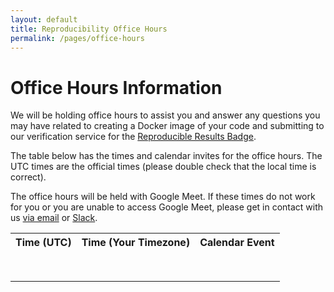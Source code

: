 ```yaml
---
layout: default
title: Reproducibility Office Hours
permalink: /pages/office-hours
---
```


# Office Hours Information

We will be holding office hours to assist you and answer any questions you may have related to creating a Docker image of your code and submitting to our verification service for the [Reproducible Results Badge](/badges).

The table below has the times and calendar invites for the office hours.
The UTC times are the official times (please double check that the local time is correct).

The office hours will be held with Google Meet.
If these times do not work for you or you are unable to access Google Meet, please get in contact with us [via email](mailto:naacl-2022-reproducibility-track@googlegroups.com) or [Slack](https://join.slack.com/t/cs-b5i1449/shared_invite/zt-16nrrhflc-gPPQwvU7OQCEoO8YG393Ng).

<table>
  <tr>
    <th>Time (UTC)</th>
    <th>Time (Your Timezone)</th>
    <th>Calendar Event</th>
  </tr>
  <tr>
    <td id="0_utc"></td>
    <td id="0_local"></td>
    <td id="0_event"></td>
  </tr>
  <tr>
    <td id="1_utc"></td>
    <td id="1_local"></td>
    <td id="1_event"></td>
  </tr>
  <tr>
    <td id="2_utc"></td>
    <td id="2_local"></td>
    <td id="2_event"></td>
  </tr>
  <tr>
    <td id="3_utc"></td>
    <td id="3_local"></td>
    <td id="3_event"></td>
  </tr>
  <tr>
    <td id="4_utc"></td>
    <td id="4_local"></td>
    <td id="4_event"></td>
  </tr>
  <tr>
    <td id="5_utc"></td>
    <td id="5_local"></td>
    <td id="5_event"></td>
  </tr>
  <tr>
    <td id="6_utc"></td>
    <td id="6_local"></td>
    <td id="6_event"></td>
  </tr>
  <tr>
    <td id="7_utc"></td>
    <td id="7_local"></td>
    <td id="7_event"></td>
  </tr>
</table>

<style>
.strikethrough{
    text-decoration: line-through;
}
</style>

<script>
days = ["Sunday", "Monday", "Tuesday", "Wednesday", "Thursday", "Friday", "Saturday"];
months = ["April", "May"];

function getUTCDateString(date) {
    var day = days[date.getUTCDay()] + ", " + months[date.getUTCMonth() - 3] + " " + date.getUTCDate();
    var start = date.getUTCHours() + ":" + String(date.getUTCMinutes()).padStart(2, "0");
    var end = (date.getUTCHours() + 1) + ":" + String(date.getUTCMinutes()).padStart(2, "0");
    return day + ", " + start + "-" + end;
}

function getLocalDateString(date) {
    var day = days[date.getDay()] + ", " + months[date.getMonth() - 3] + " " + date.getDate();
    var start = date.getHours() + ":" + String(date.getMinutes()).padStart(2, "0");
    var end = (date.getHours() + 1) + ":" + String(date.getMinutes()).padStart(2, "0");
    return day + ", " + start + "-" + end;
}

dates = [
    new Date('2022-04-25T10:00:00.000Z'),
    new Date('2022-04-26T21:00:00.000Z'),
    new Date('2022-04-27T08:00:00.000Z'),
    new Date('2022-04-28T10:30:00.000Z'),
    new Date('2022-05-01T09:00:00.000Z'),
    new Date('2022-05-01T19:00:00.000Z'),
    new Date('2022-05-03T12:00:00.000Z'),
    new Date('2022-05-03T17:30:00.000Z'),
];

events = [
    "https://calendar.google.com/event?action=TEMPLATE&tmeid=N2Jjc2RjMWE2djNtcGo0ZW9xaXRhaWp0azQgZGRldXRzY2hAc2Vhcy51cGVubi5lZHU&tmsrc=ddeutsch%40seas.upenn.edu",
    "https://calendar.google.com/event?action=TEMPLATE&tmeid=MG9uN2g4a2I2ZmNmdHNwcDV2NjQ5dHM1cG4gZGRldXRzY2hAc2Vhcy51cGVubi5lZHU&tmsrc=ddeutsch%40seas.upenn.edu",
    "https://calendar.google.com/event?action=TEMPLATE&tmeid=NWZqNDkwaXBrZTVpbW81NnVzY2dvcGxkMmggZGRldXRzY2hAc2Vhcy51cGVubi5lZHU&tmsrc=ddeutsch%40seas.upenn.edu",
    "https://calendar.google.com/event?action=TEMPLATE&tmeid=NHVndWI2bWI2ZTRtdnY5aGIxMDlmZWhvZDkgZGRldXRzY2hAc2Vhcy51cGVubi5lZHU&tmsrc=ddeutsch%40seas.upenn.edu",
    "https://calendar.google.com/event?action=TEMPLATE&tmeid=M3UxMHZrMDE3YTJ1MnR1azhlN3FoZjlwOHUgZGRldXRzY2hAc2Vhcy51cGVubi5lZHU&tmsrc=ddeutsch%40seas.upenn.edu",
    "https://calendar.google.com/event?action=TEMPLATE&tmeid=NjFya3N1M2c4c3E5NmY0bmZoZjIwcDkyMmEgZGRldXRzY2hAc2Vhcy51cGVubi5lZHU&tmsrc=ddeutsch%40seas.upenn.edu",
    "https://calendar.google.com/event?action=TEMPLATE&tmeid=NjVqZGZhdjVyMTE2Y2gxa3ZobWR0czR1bXEgZGRldXRzY2hAc2Vhcy51cGVubi5lZHU&tmsrc=ddeutsch%40seas.upenn.edu",
    "https://calendar.google.com/event?action=TEMPLATE&tmeid=MDV2NHZoc3M4dGlwOWJsczY1bHRpN2lydmcgZGRldXRzY2hAc2Vhcy51cGVubi5lZHU&tmsrc=ddeutsch%40seas.upenn.edu",
];

var now = new Date();

dates.forEach((date, index) => {
    console.log(now > date);

    document.getElementById(index + "_utc").innerHTML = getUTCDateString(date);
    document.getElementById(index + "_local").innerHTML = getLocalDateString(date);
    document.getElementById(index + "_event").innerHTML = "<a href=\"" + events[index] + "\">Link</a>";
    if (now > date) {
        document.getElementById(index + "_utc").setAttribute("class", "strikethrough");
        document.getElementById(index + "_local").setAttribute("class", "strikethrough");
        document.getElementById(index + "_event").setAttribute("class", "strikethrough");
    }
});

</script>

